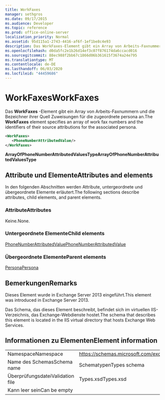 ```yaml
---
title: WorkFaxes
manager: sethgros
ms.date: 09/17/2015
ms.audience: Developer
ms.topic: reference
ms.prod: office-online-server
localization_priority: Normal
ms.assetid: 95d115a1-2743-4416-af6f-1ef1be8c4e93
description: Das WorkFaxes-Element gibt ein Array von Arbeits-Faxnummern und die Bezeichner ihrer Quell Zuweisungen für die zugeordnete persona an.
ms.openlocfilehash: d0da5fc2e1b26d14ef3c07f876174da6ccacd016
ms.sourcegitcommit: 88ec988f2bb67c1866d06b361615f3674a24e795
ms.translationtype: MT
ms.contentlocale: de-DE
ms.lasthandoff: 06/03/2020
ms.locfileid: "44459686"
---
```

# <a name="workfaxes"></a><span data-ttu-id="16311-103">WorkFaxes</span><span class="sxs-lookup"><span data-stu-id="16311-103">WorkFaxes</span></span>

<span data-ttu-id="16311-104">Das **WorkFaxes** -Element gibt ein Array von Arbeits-Faxnummern und die Bezeichner ihrer Quell Zuweisungen für die zugeordnete persona an.</span><span class="sxs-lookup"><span data-stu-id="16311-104">The **WorkFaxes** element specifies an array of work fax numbers and the identifiers of their source attributions for the associated persona.</span></span> 
  
```XML
<WorkFaxes>
   <PhoneNumberAttributedValue/>
</WorkFaxes>
```

 <span data-ttu-id="16311-105">**ArrayOfPhoneNumberAttributedValuesType**</span><span class="sxs-lookup"><span data-stu-id="16311-105">**ArrayOfPhoneNumberAttributedValuesType**</span></span>
## <a name="attributes-and-elements"></a><span data-ttu-id="16311-106">Attribute und Elemente</span><span class="sxs-lookup"><span data-stu-id="16311-106">Attributes and elements</span></span>

<span data-ttu-id="16311-107">In den folgenden Abschnitten werden Attribute, untergeordnete und übergeordnete Elemente erläutert.</span><span class="sxs-lookup"><span data-stu-id="16311-107">The following sections describe attributes, child elements, and parent elements.</span></span>
  
### <a name="attributes"></a><span data-ttu-id="16311-108">Attribute</span><span class="sxs-lookup"><span data-stu-id="16311-108">Attributes</span></span>

<span data-ttu-id="16311-109">Keine.</span><span class="sxs-lookup"><span data-stu-id="16311-109">None.</span></span>
  
### <a name="child-elements"></a><span data-ttu-id="16311-110">Untergeordnete Elemente</span><span class="sxs-lookup"><span data-stu-id="16311-110">Child elements</span></span>

[<span data-ttu-id="16311-111">PhoneNumberAttributedValue</span><span class="sxs-lookup"><span data-stu-id="16311-111">PhoneNumberAttributedValue</span></span>](phonenumberattributedvalue.md)
  
### <a name="parent-elements"></a><span data-ttu-id="16311-112">Übergeordnete Elemente</span><span class="sxs-lookup"><span data-stu-id="16311-112">Parent elements</span></span>

[<span data-ttu-id="16311-113">Persona</span><span class="sxs-lookup"><span data-stu-id="16311-113">Persona</span></span>](persona.md)
  
## <a name="remarks"></a><span data-ttu-id="16311-114">Bemerkungen</span><span class="sxs-lookup"><span data-stu-id="16311-114">Remarks</span></span>

<span data-ttu-id="16311-115">Dieses Element wurde in Exchange Server 2013 eingeführt.</span><span class="sxs-lookup"><span data-stu-id="16311-115">This element was introduced in Exchange Server 2013.</span></span>
  
<span data-ttu-id="16311-116">Das Schema, das dieses Element beschreibt, befindet sich im virtuellen IIS-Verzeichnis, das Exchange-Webdienste hostet.</span><span class="sxs-lookup"><span data-stu-id="16311-116">The schema that describes this element is located in the IIS virtual directory that hosts Exchange Web Services.</span></span>
  
## <a name="element-information"></a><span data-ttu-id="16311-117">Informationen zu Elementen</span><span class="sxs-lookup"><span data-stu-id="16311-117">Element information</span></span>

|||
|:-----|:-----|
|<span data-ttu-id="16311-118">Namespace</span><span class="sxs-lookup"><span data-stu-id="16311-118">Namespace</span></span>  <br/> |https://schemas.microsoft.com/exchange/services/2006/types  <br/> |
|<span data-ttu-id="16311-119">Name des Schemas</span><span class="sxs-lookup"><span data-stu-id="16311-119">Schema name</span></span>  <br/> |<span data-ttu-id="16311-120">Schematypen</span><span class="sxs-lookup"><span data-stu-id="16311-120">Types schema</span></span>  <br/> |
|<span data-ttu-id="16311-121">Überprüfungsdatei</span><span class="sxs-lookup"><span data-stu-id="16311-121">Validation file</span></span>  <br/> |<span data-ttu-id="16311-122">Types.xsd</span><span class="sxs-lookup"><span data-stu-id="16311-122">Types.xsd</span></span>  <br/> |
|<span data-ttu-id="16311-123">Kann leer sein</span><span class="sxs-lookup"><span data-stu-id="16311-123">Can be empty</span></span>  <br/> ||
   

